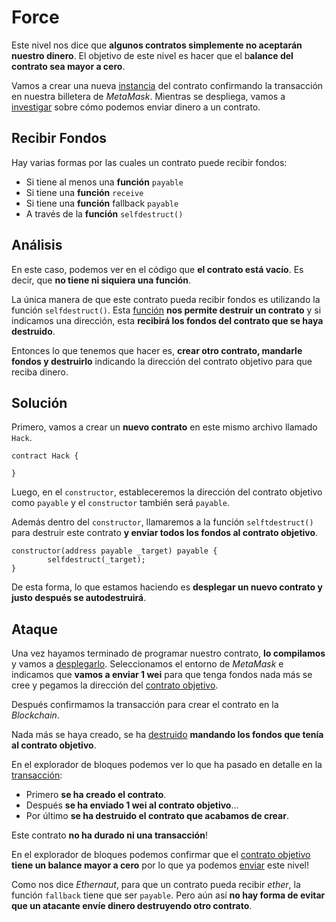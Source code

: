 # Force

<!-- > Estas son las instrucciones en las que se basan este vídeo:

<p align="center">
  <a href="https://www.youtube.com/watch?v=X1VWUQW675w">
    <img src="https://img.youtube.com/vi/X1VWUQW675w/hqdefault.jpg" alt="Link al video de Youtube">
  </a>
</p> -->

Este nivel nos dice que **algunos contratos simplemente no aceptarán nuestro dinero**. El objetivo de este nivel es hacer que el b**alance del contrato sea mayor a cero**.

Vamos a crear una nueva [instancia](https://sepolia.etherscan.io/tx/0xc98fb491d32f900ef73be02813a1bcfde1736e726561304f22460b813cf73e70) del contrato confirmando la transacción en nuestra billetera de _MetaMask_. Mientras se despliega, vamos a [investigar](https://docs.soliditylang.org/en/latest/contracts.html#receive-ether-function) sobre cómo podemos enviar dinero a un contrato.

## Recibir Fondos

Hay varias formas por las cuales un contrato puede recibir fondos:

- Si tiene al menos una **función** `payable`
- Si tiene una **función** `receive`
- Si tiene una **función** fallback `payable`
- A través de la **función** `selfdestruct()`

## Análisis

En este caso, podemos ver en el código que **el contrato está vacío**. Es decir, que **no tiene ni siquiera una función**.

La única manera de que este contrato pueda recibir fondos es utilizando la función `selfdestruct()`. Esta [función](https://solidity-by-example.org/hacks/self-destruct/) **nos permite destruir un contrato** y si indicamos una dirección, esta **recibirá los fondos del contrato que se haya destruido**.

Entonces lo que tenemos que hacer es, **crear otro contrato, mandarle fondos y destruirlo** indicando la dirección del contrato objetivo para que reciba dinero.

## Solución

Primero, vamos a crear un **nuevo contrato** en este mismo archivo llamado `Hack`.

```solidity
contract Hack {

}
```

Luego, en el `constructor`, estableceremos la dirección del contrato objetivo como `payable` y el `constructor` también será `payable`.

Además dentro del `constructor`, llamaremos a la función `selftdestruct()` para destruir este contrato **y enviar todos los fondos al contrato objetivo**.

```solidity
constructor(address payable _target) payable {
		selfdestruct(_target);
}
```

De esta forma, lo que estamos haciendo es **desplegar un nuevo contrato y justo después se autodestruirá**.

## Ataque

Una vez hayamos terminado de programar nuestro contrato, **lo compilamos** y vamos a [desplegarlo](https://sepolia.etherscan.io/tx/0x26b16adb479356c15e22fbbcdb34a0e06ec4258933e1315eeee5f662c664050c).
Seleccionamos el entorno de _MetaMask_ e indicamos que **vamos a enviar 1 wei** para que tenga fondos nada más se cree y pegamos la dirección del [contrato objetivo](https://sepolia.etherscan.io/address/0xa4b8cbbbc94c7fc359d6b76775e75a1ebb581d0a).

Después confirmamos la transacción para crear el contrato en la _Blockchain_.

Nada más se haya creado, se ha [destruido](https://sepolia.etherscan.io/address/0x9710040d1ee97aa76ff4e7c8843269033e4360e5#internaltx) **mandando los fondos que tenía al contrato objetivo**.

En el explorador de bloques podemos ver lo que ha pasado en detalle en la [transacción](https://sepolia.etherscan.io/tx/0x26b16adb479356c15e22fbbcdb34a0e06ec4258933e1315eeee5f662c664050c):

- Primero **se ha creado el contrato**.
- Después **se ha enviado 1 wei al contrato objetivo**…
- Por último **se ha destruido el contrato que acabamos de crear**.

Este contrato **no ha durado ni una transacción**!

En el explorador de bloques podemos confirmar que el [contrato objetivo](https://sepolia.etherscan.io/address/0xa4b8cbbbc94c7fc359d6b76775e75a1ebb581d0a) **tiene un balance mayor a cero** por lo que ya podemos [enviar](https://sepolia.etherscan.io/tx/0xd9321c75ddfd1822e741a884d6797a6b14b8b4a24df9bb11e31d0055e3952a69) este nivel!

Como nos dice _Ethernaut_, para que un contrato pueda recibir _ether_, la función `fallback` tiene que ser `payable`. Pero aún así **no hay forma de evitar que un atacante envíe dinero destruyendo otro contrato**.
